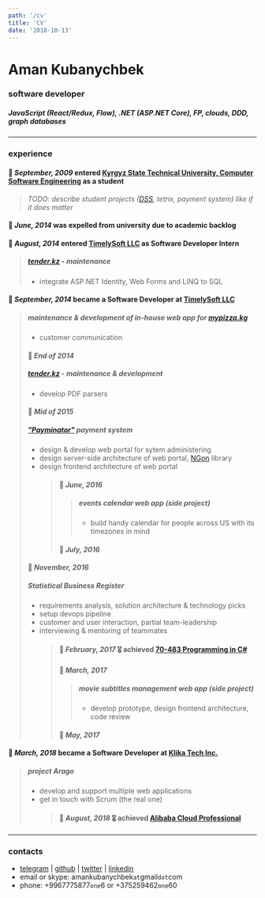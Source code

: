 ```yaml
---
path: '/cv'
title: 'CV'
date: '2018-10-13'
---
```


# Aman Kubanychbek

### software developer

##### JavaScript (React/Redux, Flow), .NET (ASP.NET Core), FP, clouds, DDD, graph databases

---

### experience

#### 🔘 _September, 2009_ entered [Kyrgyz State Technical University, Computer Software Engineering][university] as a student

> _TODO: describe student projects ([DSS], tetrix, payment system) like if it does matter_

#### 🔘 _June, 2014_ was expelled from university due to academic backlog

#### 🔘 _August, 2014_ entered [TimelySoft LLC] as Software Developer Intern

> ##### [tender.kz] - maintenance
>
> - integrate ASP.NET Identity, Web Forms and LINQ to SQL

#### 🔘 _September, 2014_ became a Software Developer at [TimelySoft LLC]

> ##### maintenance & development of in-house web app for [mypizza.kg]
>
> - customer communication
>
> #### 🔘 _End of 2014_
>
> ##### [tender.kz] - maintenance & development
>
> - develop PDF parsers
>
> #### 🔘 _Mid of 2015_
>
> ##### ["Payminator"] payment system
>
> - design & develop web portal for sytem administering
> - design server-side architecture of web portal, [NGon] library
> - design frontend architecture of web portal
>   > #### 🔘 _June, 2016_
>   >
>   > > ##### events calendar web app (side project)
>   > >
>   > > - build handy calendar for people across US with its timezones in mind
>   >
>   > #### 🔘 _July, 2016_
>
> #### 🔘 _November, 2016_
>
> ##### Statistical Business Register
>
> - requirements analysis, solution architecture & technology picks
> - setup devops pipeline
> - customer and user interaction, partial team-leadership
> - interviewing & mentoring of teammates
>   > #### 🔘 _February, 2017_ 🎖 achieved [70-483 Programming in C#]
>   >
>   > #### 🔘 _March, 2017_
>   >
>   > > ##### movie subtitles management web app (side project)
>   > >
>   > > - develop prototype, design frontend architecture, code review
>   >
>   > #### 🔘 _May, 2017_

#### 🏁 _March, 2018_ became a Software Developer at [Klika Tech Inc.]

> ##### project Arago
>
> - develop and support multiple web applications
> - get in touch with Scrum (the real one)
>   > #### 🔘 _August, 2018_ 🎖 achieved [Alibaba Cloud Professional]

---

### contacts

- [telegram] | [github] | [twitter] | [linkedin]
- email or skype: amankubanychbek`at`gmail`dot`com
- phone: +9967775877`one`6 or +375259462`one`60

[university]: https://kstu.kg/kafedra-programmnoe-obespechenie-kompyuternyh-sistem/
[dss]: https://github.com/amankkg/DSS
[timelysoft llc]: http://www.timelysoft.net/timelysoft
[klika tech inc.]: http://www.klika-tech.com/
[tender.kz]: http://www.timelysoft.net/timelysoft/en/product/Information-Portal-wwwtenderkz
[mypizza.kg]: http://www.timelysoft.net/timelysoft/en/product/TSSalaryEFMCheckList--upravlenie-oprosami-1
["payminator"]: http://www.timelysoft.net/timelysoft/ru/product/Payminator
[ngon]: https://github.com/amankkg/NGonAlt
[70-483 programming in c#]: https://www.youracclaim.com/badges/3c5fcbc2-5cff-4d3b-a9ac-6d23adec9f70/public_url
[telegram]: https://t.me/amankkg
[alibaba cloud professional]: https://gist.github.com/amankkg/6af5bb7f4db96969d7e1c44d16b69e9a
[github]: https://github.com/amankkg
[twitter]: https://twitter.com/amankkg
[linkedin]: https://www.linkedin.com/in/amankubanychbek/
